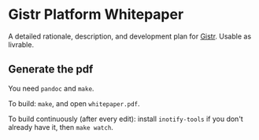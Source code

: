 Gistr Platform Whitepaper
=========================

A detailed rationale, description, and development plan for [Gistr](https://github.com/interpretation-experiment/gistr-app/). Usable as livrable.

Generate the pdf
----------------

You need `pandoc` and `make`.

To build: `make`, and open `whitepaper.pdf`.

To build continuously (after every edit): install `inotify-tools` if you don't already have it, then `make watch`.
